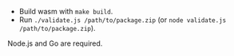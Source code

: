 * Build wasm with `make build`.
* Run `./validate.js /path/to/package.zip` (or `node validate.js /path/to/package.zip`).

Node.js and Go are required.

